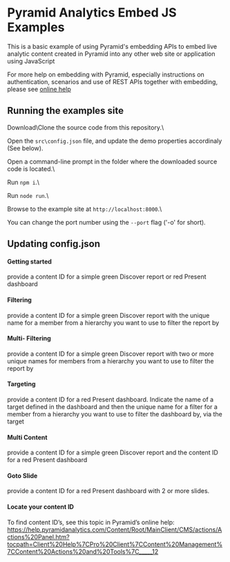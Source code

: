 ﻿
# Pyramid Analytics Embed JS Examples

This is a basic example of using Pyramid's embedding APIs to embed live analytic content created in Pyramid into any other web site or application using JavaScript

  

For more help on embedding with Pyramid, especially instructions on authentication, scenarios and use of REST APIs together with embedding, please see [online help](https://help.pyramidanalytics.com/Content/Root/developer/reference/Extensibility/Embedding/Embedding.htm)

## Running the examples site

  

Download\Clone the source code from this repository.\

Open the `src\config.json` file, and update the demo properties accordinaly (See below).

Open a command-line prompt in the folder where the downloaded source code is located.\

Run `npm i`.\

Run `node run`.\

Browse to the example site at `http://localhost:8000`.\

You can change the port number using the `--port` flag ('-o' for short).

## Updating config.json

#### Getting started
provide a content ID for a simple green Discover report or red Present dashboard

#### Filtering
provide a content ID for a simple green Discover report with the unique name for a member from a hierarchy you want to use to filter the report by

#### Multi- Filtering
provide a content ID for a simple green Discover report with two or more unique names for members from a hierarchy you want to use to filter the report by

#### Targeting
provide a content ID for a red Present dashboard. Indicate the name of a target defined in the dashboard and then the unique name for a filter for a member from a hierarchy you want to use to filter the dashboard by, via the target

#### Multi Content
provide a content ID for a simple green Discover report and the content ID for a red Present dashboard

#### Goto Slide
provide a content ID for a red Present dashboard with 2 or more slides.

  
#### Locate your content ID
To find content ID’s, see this topic in Pyramid’s online help: https://help.pyramidanalytics.com/Content/Root/MainClient/CMS/actions/Actions%20Panel.htm?tocpath=Client%20Help%7CPro%20Client%7CContent%20Management%7CContent%20Actions%20and%20Tools%7C_____12

